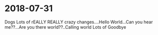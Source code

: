 # 2018-07-31
Dogs Lots of rEALLY REALLY crazy changes....Hello World...Can you hear 
me??...Are you there world??..Calling world Lots of Goodbye
